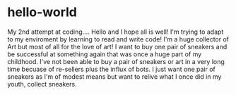 # hello-world
My 2nd attempt at coding....
Hello and I hope all is well!  I'm trying to adapt to my enviroment by learning to read and write code!  I'm a huge collector of Art but most of all for the love of art!  I want to buy one pair of sneakers and be successful at something again that was once a huge part of my childhood.  I've not been able to buy a pair of sneakers or art in a very long time becuase of re-sellers plus the influx of bots.  I just want one pair of sneakers as I'm of modest means but want to relive what I once did in my youth, collect sneakers.  
